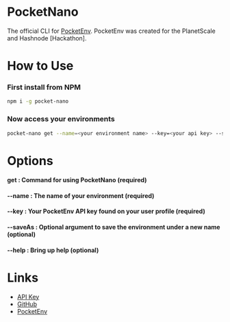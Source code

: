 # PocketNano

The official CLI for [PocketEnv](https://pocketenv.vercel.app/). PocketEnv was created for the PlanetScale and Hashnode [Hackathon].

# How to Use

### First install from NPM

```bash
npm i -g pocket-nano
```

### Now access your environments

```bash
pocket-nano get --name=<your environment name> --key=<your api key> --saveAs=[custom name]
```

# Options

#### get : Command for using PocketNano (required)

#### --name : The name of your environment (required)

#### --key : Your PocketEnv API key found on your user profile (required)

#### --saveAs : Optional argument to save the environment under a new name (optional)

#### --help : Bring up help (optional)

# Links

- [API Key](https://pocketenv.vercel.app/profile)
- [GitHub](https://github.com/lucky-chap/pocket-nano)
- [PocketEnv](https://github.com/lucky-chap/pocketenv)
